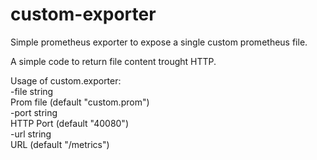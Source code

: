 # custom-exporter
Simple prometheus exporter to expose a single custom prometheus file.

A simple code to return file content trought HTTP.

Usage of custom.exporter:  
-file string  
Prom file (default "custom.prom")  
-port string  
HTTP Port (default "40080")  
-url string  
    URL (default "/metrics")


